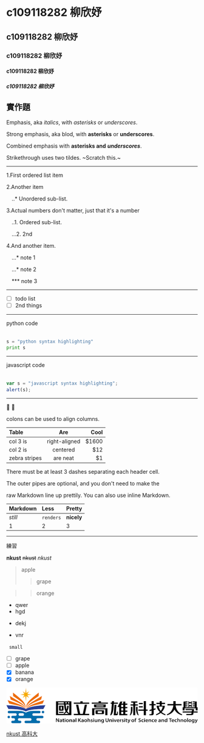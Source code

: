# c109118282 柳欣妤
## c109118282 柳欣妤
### c109118282 柳欣妤
#### c109118282 柳欣妤
##### c109118282 柳欣妤

實作題
---
Emphasis, aka *italics*, with *asterisks* or *underscores*.

Strong emphasis, aka blod, with **asterisks** or **underscores**.

Combined emphasis with **asterisks and** ***underscores***.

Strikethrough uses two tildes. ~Scratch this.~

---

1.First ordered list item

2.Another item

&emsp;..* Unordered sub-list.

3.Actual numbers don't matter, just that it's a number

&emsp;..1. Ordered sub-list.

&emsp;...2. 2nd

4.And another item.

&emsp;...* note 1

&emsp;...* note 2

&emsp;*** note 3

---

- [ ] todo list
- [ ] 2nd things

---

python code

```python

s = "python syntax highlighting"
print s

```
---

javascript code

```javascript

var s = "javascript syntax highlighting";
alert(s);

```

---

🍎 🍇

colons can be used to align columns.

| **Table** | **Are** | **Cool** |
| :---- |:--------:| -----:|
| col 3 is | right-aligned | $1600 |
| col 2 is | centered | $12 |
| zebra stripes | are neat | $1 |

There must be at least 3 dashes separating each header cell.

The outer pipes are optional, and you don't need to make the

raw Markdown line up prettily. You can also use inline Markdown.

| **Markdown** | **Less** | **Pretty** |
| :---- |:------| :-----|
| *still* | `renders` | **nicely** |
| 1 | 2 | 3 |

---
練習

**nkust**  ~~nkust~~  *nkust*

> apple
>> grape

>> orange

* qwer
* hgd
+ dekj
- vnr

` small`

- [ ] grape
- [ ] apple
- [x] banana
- [x] orange

![NKUST](nkust.png "NKUST")


[nkust 高科大](https://www.nkust.edu.tw/)

